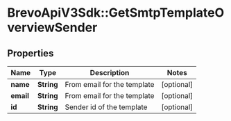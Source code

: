 # BrevoApiV3Sdk::GetSmtpTemplateOverviewSender

## Properties
Name | Type | Description | Notes
------------ | ------------- | ------------- | -------------
**name** | **String** | From email for the template | [optional] 
**email** | **String** | From email for the template | [optional] 
**id** | **String** | Sender id of the template | [optional] 


